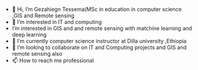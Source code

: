- 👋 Hi, I’m Gezahiegn Tessema(MSc in education in computer science ,GIS and Remote sensing
- 👀 I’m interested in IT and computing
- I’m interested in GIS and and remote sensing with matchine learning and deep learning 
- 🌱 I’m currently computer science instructor at Dilla university ,Ethiopia
- 💞️ I’m looking to collaborate on  IT and Computing projects and GIS and remote sensing also
- 📫 How to reach me professional 

<!---
Gezahiegn/Gezahiegn is a ✨ special ✨ repository because its `README.md` (this file) appears on your GitHub profile.
You can click the Preview link to take a look at your changes.
--->
